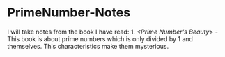 # PrimeNumber-Notes
I will take notes from the book I have read:
    1. *<Prime Number's Beauty>*
    -This book is about prime numbers which is only divided by 1 and themselves. This characteristics make them mysterious.  

